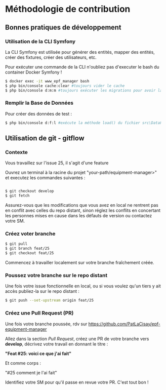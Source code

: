 # Méthodologie de contribution

## Bonnes pratiques de développement

### Utilisation de la CLI Symfony
La CLI Symfony est utilisée pour générer des entités, mapper des entités, créer des fixtures, créer des utilisateurs, etc.

Pour exécuter une commande de la CLI n'oubliez pas d'executer le bash du container Docker Symfony !
```sh
$ docker exec -it www_epf_manager bash
$ php bin/console cache:clear #toujours vider le cache
$ php bin/console d:m:m #toujours exécuter les migrations pour avoir la dernière structure de la BDD
```

### Remplir la Base de Données
Pour créer des données de test :
```sh
$ php bin/console d:f:l #exécute la méthode load() du fichier src\DataFixtures\AppFixtures.php
```

## Utilisation de git - gitflow

### Contexte
Vous travaillez sur l'issue 25, il s'agit d'une feature

Ouvrez un terminal à la racine du projet "your-path/equipment-manager>" et executez les commandes suivantes :

```sh

$ git checkout develop
$ git fetch

```
Assurez-vous que les modifications que vous avez en local ne rentrent pas en conflit avec celles du repo distant, sinon
réglez les conflits en concertant les personnes mises en cause dans les défauts de version ou contactez votre SM.

### Créez voter branche
```sh
$ git pull
$ git branch feat/25
$ git checkout feat/25

```

Commencez à travailler localement sur votre branche fraîchement créée. 

### Poussez votre branche sur le repo distant
Une fois votre issue fonctionnelle en local, ou si vous voulez qu'un tiers y ait accès publiez-la sur le repo distant :

```sh
$ git push --set-upstream origin feat/25

```

### Créez une Pull Request (PR)
Une fois votre branche poussée, rdv sur https://github.com/PatLaCisay/epf-equipment-manager

Allez dans la section *Pull Request*, créez une PR de votre branche vers **develop**, décrivez votre travail en donnant le titre :

**"Feat #25: voici ce que j'ai fait"**

Et comme corps :

"#25 comment je l'ai fait"

Identifiez votre SM pour qu'il passe en revue votre PR. C'est tout bon !
